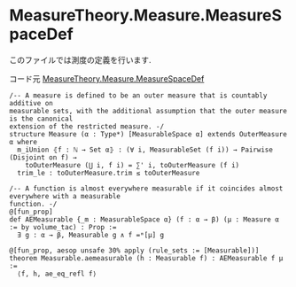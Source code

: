 MeasureTheory.Measure.MeasureSpaceDef
============================================

このファイルでは測度の定義を行います.

コード元
[MeasureTheory.Measure.MeasureSpaceDef](https://leanprover-community.github.io/mathlib4_docs/Mathlib/MeasureTheory/Measure/MeasureSpaceDef.html)

``` lean4
/-- A measure is defined to be an outer measure that is countably additive on
measurable sets, with the additional assumption that the outer measure is the canonical
extension of the restricted measure. -/
structure Measure (α : Type*) [MeasurableSpace α] extends OuterMeasure α where
  m_iUnion ⦃f : ℕ → Set α⦄ : (∀ i, MeasurableSet (f i)) → Pairwise (Disjoint on f) →
    toOuterMeasure (⋃ i, f i) = ∑' i, toOuterMeasure (f i)
  trim_le : toOuterMeasure.trim ≤ toOuterMeasure
```

``` lean4
/-- A function is almost everywhere measurable if it coincides almost everywhere with a measurable
function. -/
@[fun_prop]
def AEMeasurable {_m : MeasurableSpace α} (f : α → β) (μ : Measure α := by volume_tac) : Prop :=
  ∃ g : α → β, Measurable g ∧ f =ᵐ[μ] g

@[fun_prop, aesop unsafe 30% apply (rule_sets := [Measurable])]
theorem Measurable.aemeasurable (h : Measurable f) : AEMeasurable f μ :=
  ⟨f, h, ae_eq_refl f⟩
```
